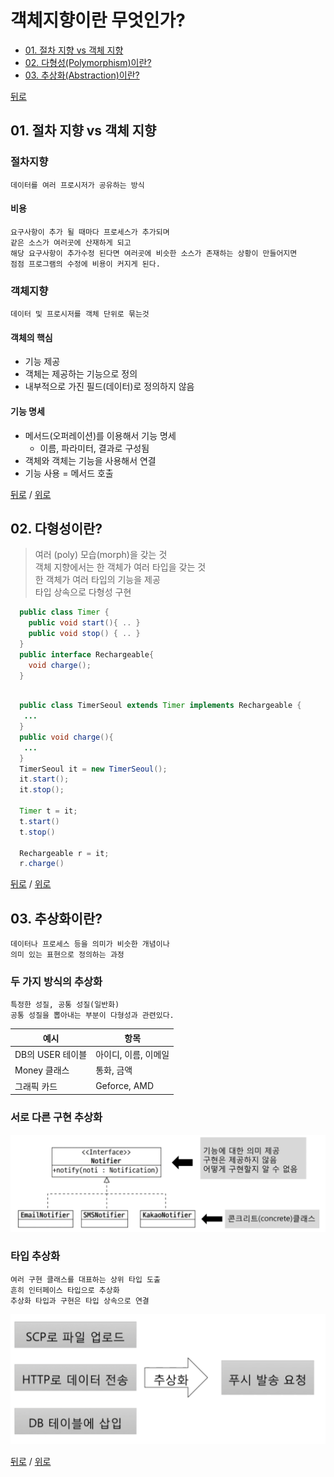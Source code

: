 # 객체지향이란 무엇인가?

* [01. 절차 지향 vs 객체 지향](#01-절차-지향-vs-객체-지향)
* [02. 다형성(Polymorphism)이란?](#02-다형성(Polymorphism)이란)
* [03. 추상화(Abstraction)이란?](#03-추상화(Abstraction)이란)

[뒤로](README.md)



## 01. 절차 지향 vs 객체 지향
### 절차지향

    데이터를 여러 프로시저가 공유하는 방식 

#### 비용

    요구사항이 추가 될 때마다 프로세스가 추가되며
    같은 소스가 여러곳에 산재하게 되고
    해당 요구사항이 추가수정 된다면 여러곳에 비슷한 소스가 존재하는 상황이 만들어지면
    점점 프로그램의 수정에 비용이 커지게 된다.

### 객체지향
    데이터 및 프로시저를 객체 단위로 묶는것

#### 객체의 핵심
  * 기능 제공
  * 객체는 제공하는 기능으로 정의
  * 내부적으로 가진 필드(데이터)로 정의하지 않음

#### 기능 명세

- 메서드(오퍼레이션)를 이용해서 기능 명세
    - 이름, 파라미터, 결과로 구성됨
- 객체와 객체는 기능을 사용해서 연결
- 기능 사용 = 메서드 호출

[뒤로](README.md) / [위로](#객체지향이란-무엇인가)



## 02. 다형성이란?
> 여러 (poly) 모습(morph)을 갖는 것  
> 객체 지향에서는 한 객체가 여러 타입을 갖는 것  
> 한 객체가 여러 타입의 기능을 제공   
> 타입 상속으로 다형성 구현 


```Java
  public class Timer {
    public void start(){ .. }
    public void stop() { .. }
  }
  public interface Rechargeable{
    void charge();
  }
  
```   

```Java
  public class TimerSeoul extends Timer implements Rechargeable {
   ... 
  }
  public void charge(){
   ...
  }
  TimerSeoul it = new TimerSeoul();
  it.start();
  it.stop();
  
  Timer t = it;
  t.start()
  t.stop()
  
  Rechargeable r = it;
  r.charge()
```

[뒤로](README.md) / [위로](#객체지향이란-무엇인가)

## 03. 추상화이란?
    데이터나 프로세스 등을 의미가 비슷한 개념이나
    의미 있는 표현으로 정의하는 과정

### 두 가지 방식의 추상화
    특정한 성질, 공통 성질(일반화)
    공통 성질을 뽑아내는 부분이 다형성과 관련있다.
    
|예시|항목|
|---|---|
|DB의 USER 테이블|아이디, 이름, 이메일|
|Money 클래스|통화, 금액|
|그래픽 카드|Geforce, AMD|
 
### 서로 다른 구현 추상화  
![img](rsc/01_OOP_03_01.png)

### 타입 추상화 
    여러 구현 클래스를 대표하는 상위 타입 도출
    흔히 인터페이스 타입으로 추상화
    추상화 타입과 구현은 타입 상속으로 연결
![img](rsc/03_Abstraction_02.png)


[뒤로](README.md) / [위로](#객체지향이란-무엇인가)